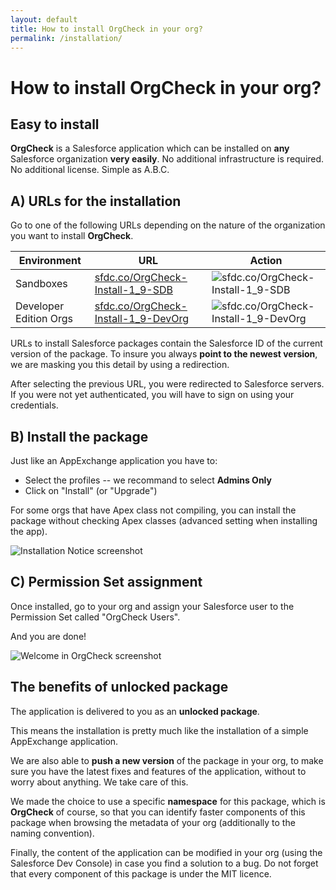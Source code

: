 ```yaml
---
layout: default
title: How to install OrgCheck in your org?
permalink: /installation/
---
```


# How to install OrgCheck in your org?


## Easy to install

**OrgCheck** is a Salesforce application which can be installed on **any** Salesforce organization **very easily**. No additional infrastructure is required. No additional license. Simple as A.B.C.


## A) URLs for the installation

Go to one of the following URLs depending on the nature of the organization you want to install **OrgCheck**.

| Environment            | URL                                                                                | Action |
| ---------------------- | ---------------------------------------------------------------------------------- | ------ |
| Sandboxes              | [sfdc.co/OrgCheck-Install-1_9-SDB](https://sfdc.co/OrgCheck-Install-1_9-SDB)       | ![sfdc.co/OrgCheck-Install-1_9-SDB](../assets/pngs/Install-SDBX.png) |
| Developer Edition Orgs | [sfdc.co/OrgCheck-Install-1_9-DevOrg](https://sfdc.co/OrgCheck-Install-1_9-DevOrg) | ![sfdc.co/OrgCheck-Install-1_9-DevOrg](../assets/pngs/Install-DevEdition.png) |

URLs to install Salesforce packages contain the Salesforce ID of the current version of the package. To insure you always **point to the newest version**, we are masking you this detail by using a redirection.

After selecting the previous URL, you were redirected to Salesforce servers.
If you were not yet authenticated, you will have to sign on using your credentials.


## B) Install the package

Just like an AppExchange application you have to:
- Select the profiles -- we recommand to select **Admins Only**
- Click on "Install" (or "Upgrade")

For some orgs that have Apex class not compiling, you can install the package without checking Apex classes (advanced setting when installing the app).

![Installation Notice screenshot](../images/screenshots/OrgCheck-v1.9.1-Screenshot5.png)


## C) Permission Set assignment

Once installed, go to your org and assign your Salesforce user to the Permission Set called "OrgCheck Users".

And you are done!

![Welcome in OrgCheck screenshot](../images/screenshots/OrgCheck-v1.9.1-Screenshot1.png)


## The benefits of unlocked package

The application is delivered to you as an **unlocked package**.

This means the installation is pretty much like the installation of a simple AppExchange application.

We are also able to **push a new version** of the package in your org, to make sure you have the latest fixes and features of the application, without to worry about anything. We take care of this.

We made the choice to use a specific **namespace** for this package, which is __OrgCheck__ of course, so that you can identify faster components of this package when browsing the metadata of your org (additionally to the naming convention).

Finally, the content of the application can be modified in your org (using the Salesforce Dev Console) in case you find a solution to a bug. Do not forget that every component of this package is under the MIT licence.
